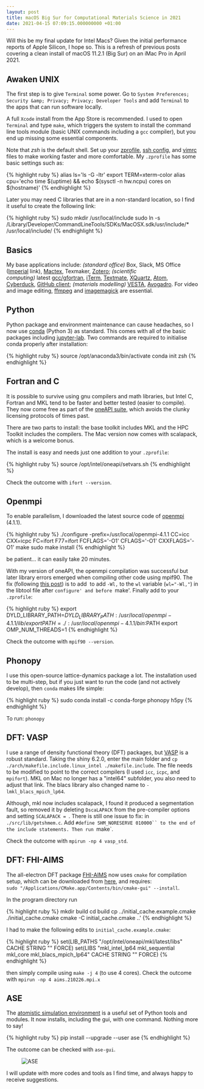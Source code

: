 ```yaml
---
layout: post
title: macOS Big Sur for Computational Materials Science in 2021
date: 2021-04-15 07:09:15.000000000 +01:00
---
```


Will this be my final update for Intel Macs? Given the initial performance reports of Apple Silicon, I hope so. 
This is a refresh of previous posts covering a clean install of macOS 11.2.1 (Big Sur) on an iMac Pro in April 2021. 

## Awaken UNIX

The first step is to give `Terminal` some power. Go to `System Preferences; Security &amp; Privacy; Privacy; Developer Tools` and add `Terminal` to the apps that can run software locally.

A full `Xcode` install from the App Store is recommended. I used to open `Terminal` and type `make`, which triggers the system to install the command line tools module (basic UNIX commands including a `gcc` compiler), but you end up missing some essential components. 

Note that <em>zsh</em> is the default shell. 
Set up your <a href="https://natelandau.com/my-mac-osx-bash_profile/">zprofile</a>, <a href="http://nerderati.com/2011/03/17/simplify-your-life-with-an-ssh-config-file/">ssh config</a>, and <a href="https://github.com/amix/vimrc">vimrc</a> files to make working faster and more comfortable. My `.zprofile` has some basic settings such as:

{% highlight ruby %}
alias ls='ls -G -ltr'
export TERM=xterm-color
alias cpu='echo time $(uptime) && echo $(sysctl -n hw.ncpu) cores on $(hostname)'
{% endhighlight %}

Later you may need C libraries that are in a non-standard location, so I find it useful to create the following link:

{% highlight ruby %}
sudo mkdir /usr/local/include
sudo ln -s /Library/Developer/CommandLineTools/SDKs/MacOSX.sdk/usr/include/* /usr/local/include/
{% endhighlight %}

## Basics

My base applications include:<em> (standard office)</em> Box,&nbsp;Slack,&nbsp;MS Office (<a href="https://www.imperial.ac.uk/admin-services/ict/training-resources/resources-and-services/microsoft-office-365/install-office-365/mac/">Imperial</a>&nbsp;link), <a href="https://tug.org/mactex/">Mactex</a>,&nbsp;Texmaker,&nbsp;<a href="https://www.mendeley.com/download-mendeley-desktop/">Zotero</a>; <em>(scientific computing)</em>&nbsp;latest&nbsp;<a href="http://hpc.sourceforge.net">gcc/gfortran</a>,&nbsp;<a href="https://www.iterm2.com/">iTerm</a>, <a href="https://macromates.com/">Textmate</a>, <a href="http://www.xquartz.org">XQuartz,</a>&nbsp;<a href="https://atom.io">Atom</a>, <a href="https://cyberduck.io">Cyberduck</a>, <a href="https://desktop.github.com">GitHub client</a>;&nbsp;<em>(materials modelling)</em>&nbsp;<a href="http://jp-minerals.org/vesta/en/">VESTA</a>, <a href="https://avogadro.cc">Avogadro</a>. For video and image editing, <a href="https://www.ffmpeg.org">ffmpeg</a> and <a href="https://www.imagemagick.org">imagemagick</a> are essential.

## Python

Python package and environment maintenance can cause headaches, so I now use <a href="https://www.anaconda.com/download/">conda</a>&nbsp;(Python 3) as standard. This comes with all of the basic packages including <a href="http://jupyter notebook install">jupyter-lab</a>. Two commands are required to initialise conda properly after installation:

{% highlight ruby %}
source /opt/anaconda3/bin/activate
conda init zsh
{% endhighlight %}

## Fortran and C

It is possible to survive using gnu compilers and math libraries, but Intel C, Fortran and MKL tend to be faster and better tested (easier to compile). They now come free as part of the <a href="https://software.intel.com/content/www/us/en/develop/tools/oneapi.html">oneAPI suite</a>, which avoids the clunky licensing protocols of times past. 

There are two parts to install: the base toolkit includes MKL and the HPC Toolkit includes the compilers. The Mac version now comes with scalapack, which is a welcome bonus. 

The install is easy and needs just one addition to your `.zprofile`:

{% highlight ruby %}
source /opt/intel/oneapi/setvars.sh
{% endhighlight %}

Check the outcome with `ifort --version`.

## Openmpi

To enable parallelism, I downloaded the latest source code of <a href="http://www.open-mpi.org/">openmpi</a> (4.1.1).

{% highlight ruby %}
./configure -prefix=/usr/local/openmpi-4.1.1 CC=icc CXX=icpc FC=ifort F77=ifort FCFLAGS='-O1' CFLAGS='-O1' CXXFLAGS='-O1'
 make
 sudo make install
{% endhighlight %}

be patient… it can easily take 20 minutes.  

With my version of oneAPI, the openmpi compilation was successful but later library errors emerged when compiling other code using mpif90. The fix (following <a href="https://ntq1982.github.io/files/20200621.html">this post</a>) is to add &nbsp;to add `-Wl,` to the `wl` variable (`wl="-Wl,"`) in the libtool file&nbsp;after `configure' and before `make'.
Finally add to your `.zprofile`:

{% highlight ruby %}
export DYLD_LIBRARY_PATH=$DYLD_LIBRARY_PATH:/usr/local/openmpi-4.1.1/lib/
export PATH=./:/usr/local/openmpi-4.1.1/bin:$PATH
export OMP_NUM_THREADS=1
{% endhighlight %}

Check the outcome with `mpif90 --version`.

## Phonopy

I use this open-source lattice-dynamics package a lot. The installation used to be multi-step, but if you just want to run the code (and not actively develop), then `conda` makes life simple:

{% highlight ruby %}
sudo conda install -c conda-forge phonopy h5py
{% endhighlight %}

To run: `phonopy`

## DFT: VASP

I use a range of density functional theory (DFT) packages, but&nbsp;<a href="https://www.vasp.at/">VASP</a> is a robust standard. Taking the shiny 6.2.0, enter the main folder and `cp ./arch/makefile.include.linux_intel ./makefile.include`.
The file needs to be modified to point to the correct compilers (I used `icc`, `icpc`, and `mpifort`). MKL on Mac no longer has a "intel64" subfolder, you also need to adjust that link. The blacs library also changed name to `-lmkl_blacs_mpich_lp64`.

Although, mkl now includes scalapack, I found it produced a segmentation fault, so removed it by deleting `DscaLAPACK` from the pre-compiler options and setting `SCALAPACK = `.
There is still one issue to fix: in `./src/lib/getshmem.c`. Add `#define SHM_NORESERVE 010000`` to the end of the include statements. Then run `make`.

Check the outcome with `mpirun -np 4 vasp_std`.

## DFT: FHI-AIMS

The all-electron DFT package <a href="https://aimsclub.fhi-berlin.mpg.de/index.php">FHI-AIMS</a> now uses `cmake` for compilation setup, which can be downloaded from <a href="https://cmake.org">here</a>, and requires:<br />`sudo "/Applications/CMake.app/Contents/bin/cmake-gui" --install`. 

In the program directory run

{% highlight ruby %}
mkdir build
cd build
cp ../initial_cache.example.cmake ./initial_cache.cmake
cmake -C initial_cache.cmake ..'
{% endhighlight %}

I had to make the following edits to `initial_cache.example.cmake`: 

{% highlight ruby %}
set(LIB_PATHS "/opt/intel/oneapi/mkl/latest/libs" CACHE STRING "" FORCE)
set(LIBS "mkl_intel_lp64 mkl_sequential mkl_core mkl_blacs_mpich_lp64" CACHE STRING "" FORCE)
{% endhighlight %}

then simply compile using `make -j 4` (to use 4 cores).  Check the outcome with `mpirun -np 4 aims.210226.mpi.x` 

## ASE

The <a href="https://wiki.fysik.dtu.dk/ase/">atomistic simulation environment</a> is a useful set of Python tools and modules. It now installs, including the gui, with one command. Nothing more to say! 

{% highlight ruby %}
pip install --upgrade --user ase
{% endhighlight %}

The outcome can be checked with `ase-gui`.

<!-- wp:image -->
<figure class="wp-block-image"><img src="{{ site.baseurl }}/assets/2021/04/ase.jpg" alt="ASE" /></figure>
<!-- /wp:image -->

I will update with more codes and tools as I find time, and always happy to receive suggestions.


